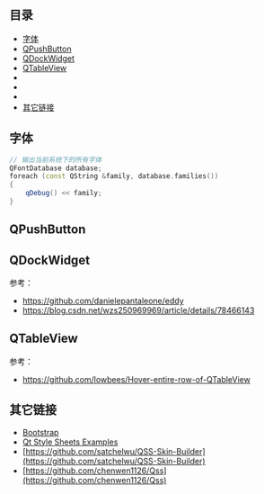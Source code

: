 ## 目录

- [字体](#字体)
- [QPushButton](#QPushButton)
- [QDockWidget](#QDockWidget)
- [QTableView](#QTableView)
- [](#)
- [](#)
- [](#)
- [其它链接](#其它链接)

## 字体

```c++
// 输出当前系统下的所有字体
QFontDatabase database;
foreach (const QString &family, database.families())
{
    qDebug() << family;
}
```

## QPushButton



## QDockWidget

参考：

- <https://github.com/danielepantaleone/eddy>
- <https://blog.csdn.net/wzs250969969/article/details/78466143>

## QTableView

参考：

- <https://github.com/lowbees/Hover-entire-row-of-QTableView>

## 其它链接

- [Bootstrap](https://www.runoob.com/bootstrap4/bootstrap4-tutorial.html)
- [Qt Style Sheets Examples](https://doc.qt.io/qt-5/stylesheet-examples.html)
- [https://github.com/satchelwu/QSS-Skin-Builder](https://github.com/satchelwu/QSS-Skin-Builder)
- [https://github.com/chenwen1126/Qss](https://github.com/chenwen1126/Qss)

